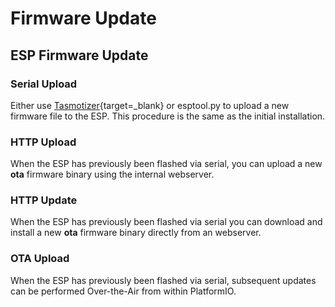 
# Firmware Update

## ESP Firmware Update

### Serial Upload

Either use [Tasmotizer](https://github.com/tasmota/tasmotizer){target=_blank} or esptool.py to upload a new firmware file to the ESP. This procedure is the same as the initial installation.

### HTTP Upload

When the ESP has previously been flashed via serial, you can upload a new **ota** firmware binary using the internal webserver.

### HTTP Update

When the ESP has previously been flashed via serial you can download and install a new **ota** firmware binary directly from an webserver.

### OTA Upload

When the ESP has previously been flashed via serial, subsequent updates can be performed Over-the-Air from within PlatformIO.
